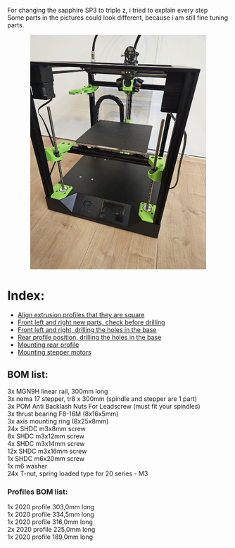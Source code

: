 For changing the sapphire SP3 to triple z, i tried to explain every step <br>
Some parts in the pictures could look different, because i am still fine tuning parts. <br>
<p align="center">
  <img width="400" src="assets/pictures/20240213_113906.jpg">
</p>

# Index:
- <a href="assets/step1_checksquare/readme.md">Align extrusion profiles that they are square</a>
- <a href="assets/step2_left-right_alignparts/readme.md">Front left and right new parts, check before drilling</a>
- <a href="assets/step3_left-right_drilling/readme.md">Front left and right, drilling the holes in the base</a>
- <a href="assets/step4_rear_drilling/readme.md">Rear profile position, drilling the holes in the base</a>
- <a href="assets/step6_rear_mounting/readme.md">Mounting rear profile</a>
- <a href="assets/step7_steppermount/readme.md">Mounting stepper motors</a>

## BOM list:
3x  MGN9H linear rail, 300mm long <br>
3x  nema 17 stepper, tr8 x 300mm (spindle and stepper are 1 part) <br>
3x  POM Anti Backlash Nuts For Leadscrew (must fit your spindles) <br>
3x  thrust bearing F8-16M (8x16x5mm) <br>
3x  axis mounting ring (8x25x8mm) <br>
24x SHDC m3x8mm screw <br>
8x  SHDC m3x12mm screw <br>
4x  SHDC m3x14mm screw <br>
12x SHDC m3x16mm screw <br>
1x  SHDC m6x20mm screw <br>
1x  m6 washer <br>
24x T-nut, spring loaded type for 20 series - M3 <br>

### Profiles BOM list:
1x 2020 profile 303,0mm long <br>
1x 2020 profile 334,5mm long <br>
1x 2020 profile 316,0mm long <br>
2x 2020 profile 225,0mm long <br>
1x 2020 profile 189,0mm long <br>
